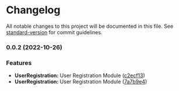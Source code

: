 # Changelog

All notable changes to this project will be documented in this file. See [standard-version](https://github.com/conventional-changelog/standard-version) for commit guidelines.

### 0.0.2 (2022-10-26)


### Features

* **UserRegistration:** User Registration Module ([c2ecf13](https://github.com/GummadiBuilt/Backend-Services/commit/c2ecf13561c2115ada4d6a5c1b2e49707316646f))
* **UserRegistration:** User Registration Module ([7a7b9e4](https://github.com/GummadiBuilt/Backend-Services/commit/7a7b9e495a5bf848bad351b84b707f7fcf570978))
